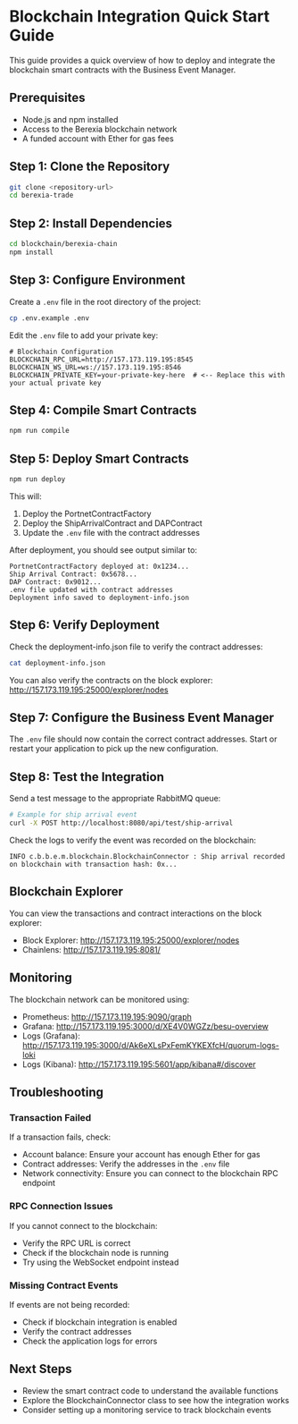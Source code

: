 # Blockchain Integration Quick Start Guide

This guide provides a quick overview of how to deploy and integrate the blockchain smart contracts with the Business Event Manager.

## Prerequisites

- Node.js and npm installed
- Access to the Berexia blockchain network
- A funded account with Ether for gas fees

## Step 1: Clone the Repository

```bash
git clone <repository-url>
cd berexia-trade
```

## Step 2: Install Dependencies

```bash
cd blockchain/berexia-chain
npm install
```

## Step 3: Configure Environment

Create a `.env` file in the root directory of the project:

```bash
cp .env.example .env
```

Edit the `.env` file to add your private key:

```
# Blockchain Configuration
BLOCKCHAIN_RPC_URL=http://157.173.119.195:8545
BLOCKCHAIN_WS_URL=ws://157.173.119.195:8546
BLOCKCHAIN_PRIVATE_KEY=your-private-key-here  # <-- Replace this with your actual private key
```

## Step 4: Compile Smart Contracts

```bash
npm run compile
```

## Step 5: Deploy Smart Contracts

```bash
npm run deploy
```

This will:
1. Deploy the PortnetContractFactory
2. Deploy the ShipArrivalContract and DAPContract
3. Update the `.env` file with the contract addresses

After deployment, you should see output similar to:

```
PortnetContractFactory deployed at: 0x1234...
Ship Arrival Contract: 0x5678...
DAP Contract: 0x9012...
.env file updated with contract addresses
Deployment info saved to deployment-info.json
```

## Step 6: Verify Deployment

Check the deployment-info.json file to verify the contract addresses:

```bash
cat deployment-info.json
```

You can also verify the contracts on the block explorer:
http://157.173.119.195:25000/explorer/nodes

## Step 7: Configure the Business Event Manager

The `.env` file should now contain the correct contract addresses. Start or restart your application to pick up the new configuration.

## Step 8: Test the Integration

Send a test message to the appropriate RabbitMQ queue:

```bash
# Example for ship arrival event
curl -X POST http://localhost:8080/api/test/ship-arrival
```

Check the logs to verify the event was recorded on the blockchain:

```
INFO c.b.b.e.m.blockchain.BlockchainConnector : Ship arrival recorded on blockchain with transaction hash: 0x...
```

## Blockchain Explorer

You can view the transactions and contract interactions on the block explorer:

- Block Explorer: http://157.173.119.195:25000/explorer/nodes
- Chainlens: http://157.173.119.195:8081/

## Monitoring

The blockchain network can be monitored using:

- Prometheus: http://157.173.119.195:9090/graph
- Grafana: http://157.173.119.195:3000/d/XE4V0WGZz/besu-overview
- Logs (Grafana): http://157.173.119.195:3000/d/Ak6eXLsPxFemKYKEXfcH/quorum-logs-loki
- Logs (Kibana): http://157.173.119.195:5601/app/kibana#/discover

## Troubleshooting

### Transaction Failed

If a transaction fails, check:
- Account balance: Ensure your account has enough Ether for gas
- Contract addresses: Verify the addresses in the `.env` file
- Network connectivity: Ensure you can connect to the blockchain RPC endpoint

### RPC Connection Issues

If you cannot connect to the blockchain:
- Verify the RPC URL is correct
- Check if the blockchain node is running
- Try using the WebSocket endpoint instead

### Missing Contract Events

If events are not being recorded:
- Check if blockchain integration is enabled
- Verify the contract addresses
- Check the application logs for errors

## Next Steps

- Review the smart contract code to understand the available functions
- Explore the BlockchainConnector class to see how the integration works
- Consider setting up a monitoring service to track blockchain events 